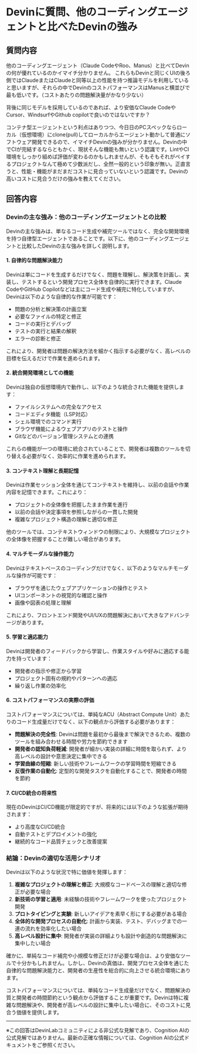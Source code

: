 # Devinに質問、他のコーディングエージェントと比べたDevinの強み

## 質問内容

他のコーディングエージェント（Claude CodeやRoo、Manus）と比べてDevinの何が優れているのかイマイチ分かりません。
これらもDevinと同じくUIの後ろ側ではClaudeまたはClaudeと同等以上の性能を持つ推論モデルを利用していると思いますが、それらの中でDevinのコストパフォーマンスはManusと横並びで最も低いです。（コストあたりの問題解決量がかなり少ない）

背後に同じモデルを採用しているのであれば、より安価なClaude CodeやCursor、WindsurfやGithub copilotで良いのではないですか？

コンテナ型エージェントという利点はありつつ、今日日のPCスペックならローカル（仮想環境）にclone(pull)してローカルからエージェント動かして普通にソフトウェア開発できるので、イマイチDevinの強みが分かりません。Devinの中でCIが完結するならともかく、現状そんな機能も無いという認識です。LintやCI環境をしっかり組めば評価が変わるのかもしれませんが、そもそもそれがペイするプロジェクトなんて極めて少数派だし、全然一般的という印象が無い。正直言うと、性能・機能がまだまだコストに見合っていないという認識です。Devinの高いコストに見合うだけの強みを教えてください。

## 回答内容

### Devinの主な強み：他のコーディングエージェントとの比較

Devinの主な強みは、単なるコード生成や補完ツールではなく、完全な開発環境を持つ自律型エージェントであることです。以下に、他のコーディングエージェントと比較したDevinの主な強みを詳しく説明します。

#### 1. 自律的な問題解決能力

Devinは単にコードを生成するだけでなく、問題を理解し、解決策を計画し、実装し、テストするという開発プロセス全体を自律的に実行できます。Claude CodeやGitHub Copilotなどは主にコード生成や補完に特化していますが、Devinは以下のような自律的な作業が可能です：

- 問題の分析と解決策の計画立案
- 必要なファイルの特定と修正
- コードの実行とデバッグ
- テストの実行と結果の解釈
- エラーの診断と修正

これにより、開発者は問題の解決方法を細かく指示する必要がなく、高レベルの目標を伝えるだけで作業を進められます。

#### 2. 統合開発環境としての機能

Devinは独自の仮想環境内で動作し、以下のような統合された機能を提供します：

- ファイルシステムへの完全なアクセス
- コードエディタ機能（LSP対応）
- シェル環境でのコマンド実行
- ブラウザ機能によるウェブアプリのテストと操作
- Gitなどのバージョン管理システムとの連携

これらの機能が一つの環境に統合されていることで、開発者は複数のツールを切り替える必要がなく、効率的に作業を進められます。

#### 3. コンテキスト理解と長期記憶

Devinは作業セッション全体を通じてコンテキストを維持し、以前の会話や作業内容を記憶できます。これにより：

- プロジェクトの全体像を把握したまま作業を進行
- 以前の会話や決定事項を参照しながらの一貫した開発
- 複雑なプロジェクト構造の理解と適切な修正

他のツールでは、コンテキストウィンドウの制限により、大規模なプロジェクトの全体像を把握することが難しい場合があります。

#### 4. マルチモーダルな操作能力

Devinはテキストベースのコーディングだけでなく、以下のようなマルチモーダルな操作が可能です：

- ブラウザを通じたウェブアプリケーションの操作とテスト
- UIコンポーネントの視覚的な確認と操作
- 画像や図表の処理と理解

これにより、フロントエンド開発やUI/UXの問題解決において大きなアドバンテージがあります。

#### 5. 学習と適応能力

Devinは開発者のフィードバックから学習し、作業スタイルや好みに適応する能力を持っています：

- 開発者の指示や修正から学習
- プロジェクト固有の規約やパターンへの適応
- 繰り返し作業の効率化

#### 6. コストパフォーマンスの実際の評価

コストパフォーマンスについては、単純なACU（Abstract Compute Unit）あたりのコード生成量だけでなく、以下の観点から評価する必要があります：

- **問題解決の完全性**: Devinは問題を最初から最後まで解決できるため、複数のツールを組み合わせる時間や労力を節約できます
- **開発者の認知負荷軽減**: 開発者が細かい実装の詳細に時間を取られず、より高レベルの設計や意思決定に集中できる
- **学習曲線の短縮**: 新しい技術やフレームワークの学習時間を短縮できる
- **反復作業の自動化**: 定型的な開発タスクを自動化することで、開発者の時間を節約

#### 7. CI/CD統合の将来性

現在のDevinはCI/CD機能が限定的ですが、将来的には以下のような拡張が期待されます：

- より高度なCI/CD統合
- 自動テストとデプロイメントの強化
- 継続的なコード品質チェックと改善提案

### 結論：Devinの適切な活用シナリオ

Devinは以下のような状況で特に価値を発揮します：

1. **複雑なプロジェクトの理解と修正**: 大規模なコードベースの理解と適切な修正が必要な場合
2. **新技術の学習と適用**: 未経験の技術やフレームワークを使ったプロジェクト開発
3. **プロトタイピングと実験**: 新しいアイデアを素早く形にする必要がある場合
4. **全体的な開発プロセスの自動化**: 計画から実装、テスト、デバッグまでの一連の流れを効率化したい場合
5. **高レベル設計に集中**: 開発者が実装の詳細よりも設計や創造的な問題解決に集中したい場合

確かに、単純なコード補完や小規模な修正だけが必要な場合は、より安価なツールで十分かもしれません。しかし、Devinの真価は、開発プロセス全体を通じた自律的な問題解決能力と、開発者の生産性を総合的に向上させる統合環境にあります。

コストパフォーマンスについては、単純なコード生成量だけでなく、問題解決の質と開発者の時間節約という観点から評価することが重要です。Devinは特に複雑な問題解決や、開発者が高レベルの設計に集中したい場合に、そのコストに見合う価値を提供します。

---

※この回答はDevinLabコミュニティによる非公式な見解であり、Cognition AIの公式見解ではありません。最新の正確な情報については、Cognition AIの公式ドキュメントをご参照ください。
